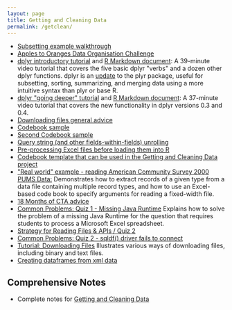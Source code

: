 ```yaml
---
layout: page
title: Getting and Cleaning Data
permalink: /getclean/
---
```


- [Subsetting example walkthrough](http://rpubs.com/thoughtfulbloke/subset)
- [Apples to Oranges Data Organisation Challenge](https://github.com/thoughtfulbloke/faoexample)
- [dplyr introductory tutorial](https://www.youtube.com/watch?v=jWjqLW-u3hc) and [R Markdown document](http://rpubs.com/justmarkham/dplyr-tutorial): A 39-minute video tutorial that covers the five basic dplyr "verbs" and a dozen other dplyr functions. dplyr is an [update](http://blog.rstudio.org/2014/01/17/introducing-dplyr/) to the plyr package, useful for subsetting, sorting, summarizing, and merging data using a more intuitive syntax than plyr or base R.
- [dplyr "going deeper" tutorial](https://www.youtube.com/watch?v=2mh1PqfsXVI) and [R Markdown document](http://rpubs.com/justmarkham/dplyr-tutorial-part-2): A 37-minute video tutorial that covers the new functionality in dplyr versions 0.3 and 0.4.
- [Downloading files general advice](http://rpubs.com/thoughtfulbloke/downloadtips)
- [Codebook sample](https://gist.github.com/kirstenfrank/218c36a1938055d0f4e4)
- [Second Codebook sample](https://gist.github.com/kirstenfrank/699abe3e16fd1dc36e5d)
- [Query string (and other fields-within-fields) unrolling](http://rpubs.com/schnee/32988)
- [Pre-processing Excel files before loading them into R](https://github.com/alkashef/cleaningexceldata)
- [Codebook template that can be used in the Getting and Cleaning Data project](https://gist.github.com/JorisSchut/dbc1fc0402f28cad9b41)
- ["Real world" example - reading American Community Survey 2000 PUMS Data:](https://github.com/lgreski/acsexample) Demonstrates how to extract records of a given type from a data file containing multiple record types, and how to use an Excel-based code book to specify arguments for reading a fixed-width file.
- [18 Months of CTA advice](https://thoughtfulbloke.wordpress.com/2015/08/31/hello-world)
- [Common Problems: Quiz 1 - Missing Java Runtime](http://bit.ly/2jjtyXM) Explains how to solve the problem of a missing Java Runtime for the question that requires students to process a Microsoft Excel spreadsheet. 
- [Strategy for Reading Files & APIs / Quiz 2](http://bit.ly/2e4L5oF)
- [Common Problems: Quiz 2 - sqldf() driver fails to connect](http://bit.ly/2kD2KTY)
- [Tutorial: Downloading Files](http://bit.ly/2iP2suj) Illustrates various ways of downloading files, including binary and text files. 
- [Creating dataframes from xml data](https://www.dropbox.com/s/7bbzzp4bwsmfl5y/CreatingDataframesfrom%20XmlFiles.odt?dl=0)

## Comprehensive Notes

- Complete notes for [Getting and Cleaning Data](http://sux13.github.io/DataScienceSpCourseNotes/)
